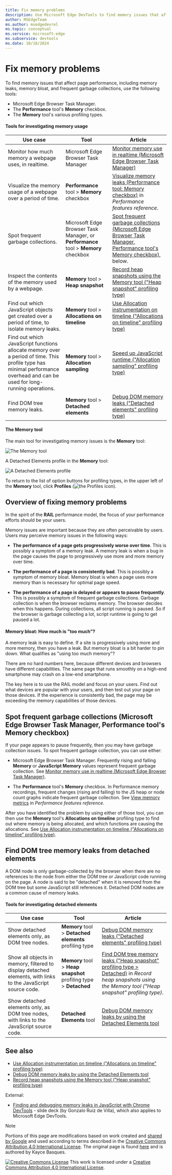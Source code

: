 ```yaml
---
title: Fix memory problems
description: Use Microsoft Edge DevTools to find memory issues that affect page performance, including memory leaks, memory bloat, and frequent garbage collections.
author: MSEdgeTeam
ms.author: msedgedevrel
ms.topic: conceptual
ms.service: microsoft-edge
ms.subservice: devtools
ms.date: 10/18/2024
---
```

<!-- Copyright Kayce Basques

   Licensed under the Apache License, Version 2.0 (the "License");
   you may not use this file except in compliance with the License.
   You may obtain a copy of the License at

       https://www.apache.org/licenses/LICENSE-2.0

   Unless required by applicable law or agreed to in writing, software
   distributed under the License is distributed on an "AS IS" BASIS,
   WITHOUT WARRANTIES OR CONDITIONS OF ANY KIND, either express or implied.
   See the License for the specific language governing permissions and
   limitations under the License.  -->
# Fix memory problems

To find memory issues that affect page performance, including memory leaks, memory bloat, and frequent garbage collections, use the following tools:
* Microsoft Edge Browser Task Manager.
* The **Performance** tool's **Memory** checkbox.
* The **Memory** tool's various profiling types.


<!-- ------------------------------ -->
#### Tools for investigating memory usage

| Use case | Tool | Article |
|---|---|---|
| Monitor how much memory a webpage uses, in realtime. | Microsoft Edge Browser Task Manager | [Monitor memory use in realtime (Microsoft Edge Browser Task Manager)](./microsoft-edge-browser-task-manager.md) |
| Visualize the memory usage of a webpage over a period of time. | **Performance** tool > **Memory** checkbox | [Visualize memory leaks (Performance tool: Memory checkbox)](../performance/reference.md#visualize-memory-leaks-performance-tool-memory-checkbox) in _Performance features reference_. |
| Spot frequent garbage collections. | Microsoft Edge Browser Task Manager, or **Performance** tool > **Memory** checkbox | [Spot frequent garbage collections (Microsoft Edge Browser Task Manager, Performance tool's Memory checkbox)](#spot-frequent-garbage-collections-microsoft-edge-browser-task-manager-performance-tools-memory-checkbox), below. |
| Inspect the contents of the memory used by a webpage. | **Memory** tool > **Heap snapshot** | [Record heap snapshots using the Memory tool ("Heap snapshot" profiling type)](./heap-snapshots.md) |
| Find out which JavaScript objects get created over a period of time, to isolate memory leaks. | **Memory** tool > **Allocations on timeline** | [Use Allocation instrumentation on timeline ("Allocations on timeline" profiling type)](./allocation-profiler.md) |
| Find out which JavaScript functions allocate memory over a period of time. This profile type has minimal performance overhead and can be used for long-running operations. | **Memory** tool > **Allocation sampling** | [Speed up JavaScript runtime ("Allocation sampling" profiling type)](../rendering-tools/js-runtime.md) |
| Find DOM tree memory leaks. | **Memory** tool > **Detached elements** | [Debug DOM memory leaks ("Detached elements" profiling type)](./dom-leaks-memory-tool-detached-elements.md) |


<!-- ------------------------------ -->
#### The Memory tool

The main tool for investigating memory issues is the **Memory** tool:

![The Memory tool](./index-images/memory-tool.png)

A Detached Elements profile in the **Memory** tool:

![A Detached Elements profile](./index-images/detached-elements-profile.png)

To return to the list of option buttons for profiling types, in the upper left of the **Memory** tool, click **Profiles** (![the Profiles icon](./index-images/profiles-icon.png)).


<!-- ====================================================================== -->
## Overview of fixing memory problems

In the spirit of the **RAIL**<!-- [RAIL](/profile/performance/rail) --> performance model, the focus of your performance efforts should be your users.

<!--todo old: add RAIL section when available  -->

Memory issues are important because they are often perceivable by users.  Users may perceive memory issues in the following ways:

*  **The performance of a page gets progressively worse over time**.  This is possibly a symptom of a memory leak.  A memory leak is when a bug in the page causes the page to progressively use more and more memory over time.

*  **The performance of a page is consistently bad**.  This is possibly a symptom of memory bloat.  Memory bloat is when a page uses more memory than is necessary for optimal page speed.

*  **The performance of a page is delayed or appears to pause frequently**.  This is possibly a symptom of frequent garbage collections.  Garbage collection is when the browser reclaims memory.  The browser decides when this happens.  During collections, all script running is paused.  So if the browser is garbage collecting a lot, script runtime is going to get paused a lot.


<!-- ------------------------------ -->
#### Memory bloat: How much is "too much"?

A memory leak is easy to define.  If a site is progressively using more and more memory, then you have a leak.  But memory bloat is a bit harder to pin down.  What qualifies as "using too much memory"?

There are no hard numbers here, because different devices and browsers have different capabilities.  The same page that runs smoothly on a high-end smartphone may crash on a low-end smartphone.

The key here is to use the RAIL model and focus on your users.  Find out what devices are popular with your users, and then test out your page on those devices.  If the experience is consistently bad, the page may be exceeding the memory capabilities of those devices.


<!-- ====================================================================== -->
## Spot frequent garbage collections (Microsoft Edge Browser Task Manager, Performance tool's Memory checkbox)

If your page appears to pause frequently, then you may have garbage collection issues.  To spot frequent garbage collection, you can use either:

* Microsoft Edge Browser Task Manager.  Frequently rising and falling **Memory** or **JavaScript Memory** values represent frequent garbage collection.  See [Monitor memory use in realtime (Microsoft Edge Browser Task Manager)](./microsoft-edge-browser-task-manager.md).

* The **Performance** tool's **Memory** checkbox.  In Performance memory recordings, frequent changes (rising and falling) to the JS heap or node count graphs indicate frequent garbage collection.  See [View memory metrics](../performance/reference.md#view-memory-metrics) in _Performance features reference_.

After you have identified the problem by using either of those tool, you can then use the **Memory** tool's **Allocations on timeline** profiling type to find out where memory is being allocated, and which functions are causing the allocations.  See [Use Allocation instrumentation on timeline ("Allocations on timeline" profiling type)](./allocation-profiler.md).


<!-- ====================================================================== -->
## Find DOM tree memory leaks from detached elements

A DOM node is only garbage-collected by the browser when there are no references to the node from either the DOM tree or JavaScript code running on the page.  A node is said to be "detached" when it is removed from the DOM tree but some JavaScript still references it.  Detached DOM nodes are a common cause of memory leaks.


<!-- ------------------------------ -->
#### Tools for investigating detached elements

| Use case | Tool | Article |
|---|---|---|
| Show detached elements only, as DOM tree nodes. | **Memory** tool > **Detached elements** profiling type | [Debug DOM memory leaks ("Detached elements" profiling type)](./dom-leaks-memory-tool-detached-elements.md) |
| Show all objects in memory, filtered to display detached elements, with links to the JavaScript source code. | **Memory** tool > **Heap snapshot** profiling type > **Detached** | [Find DOM tree memory leaks ("Heap snapshot" profiling type > Detached)](./heap-snapshots.md#find-dom-tree-memory-leaks-heap-snapshot-profiling-type--detached) in _Record heap snapshots using the Memory tool ("Heap snapshot" profiling type)_. |
| Show detached elements only, as DOM tree nodes, with links to the JavaScript source code. | **Detached Elements** tool | [Debug DOM memory leaks by using the Detached Elements tool](./dom-leaks.md) |


<!-- ====================================================================== -->
## See also
<!-- todo: all links in article -->

* [Use Allocation instrumentation on timeline ("Allocations on timeline" profiling type)](./allocation-profiler.md)
* [Debug DOM memory leaks by using the Detached Elements tool](./dom-leaks.md)
* [Record heap snapshots using the Memory tool ("Heap snapshot" profiling type)](./heap-snapshots.md)
<!--
* [Detached Elements profiling type in Memory tool](../whats-new/2024/10/devtools-130.md#detached-elements-profiling-type-in-memory-tool) in _What's New in DevTools (Microsoft Edge 130)_.
-->

External:
* [Finding and debugging memory leaks in JavaScript with Chrome DevTools](https://slid.es/gruizdevilla/memory) - slide deck (by Gonzalo Ruiz de Villa), which also applies to Microsoft Edge DevTools.


<!-- ====================================================================== -->
> [!NOTE]
> Portions of this page are modifications based on work created and [shared by Google](https://developers.google.com/terms/site-policies) and used according to terms described in the [Creative Commons Attribution 4.0 International License](https://creativecommons.org/licenses/by/4.0).
> The original page is found [here](https://developer.chrome.com/docs/devtools/memory-problems/) and is authored by Kayce Basques.

[![Creative Commons License](../../media/cc-logo/88x31.png)](https://creativecommons.org/licenses/by/4.0)
This work is licensed under a [Creative Commons Attribution 4.0 International License](https://creativecommons.org/licenses/by/4.0).

<!-- [recording](/profile/performance/timeline-tool#make-a-recording) -->
<!-- [hngd](https://jsfiddle.net/kaycebasques/tmtbw8ef/) -->
